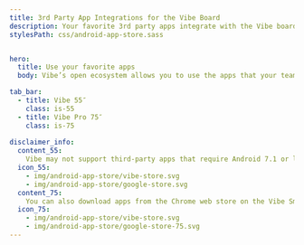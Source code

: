 ```yaml
---
title: 3rd Party App Integrations for the Vibe Board
description: Your favorite 3rd party apps integrate with the Vibe board, so there's no need to stop using the tools your team knows and loves. Check out popular app integrations from Zoom, teams and Slack to Netflix, Youtube, and Angry Birds.
stylesPath: css/android-app-store.sass


hero:
  title: Use your favorite apps
  body: Vibe’s open ecosystem allows you to use the apps that your team already knows and loves. That means easy, fast adoption throughout organizations with minimal support from busy IT teams.

tab_bar:
  - title: Vibe 55″
    class: is-55
  - title: Vibe Pro 75″
    class: is-75
    
disclaimer_info:
  content_55: 
    Vibe may not support third-party apps that require Android 7.1 or later. You can also add apps through the Google Play store on Vibe.
  icon_55: 
    - img/android-app-store/vibe-store.svg
    - img/android-app-store/google-store.svg
  content_75: 
    You can also download apps from the Chrome web store on the Vibe Smartboard Pro 75″.
  icon_75: 
    - img/android-app-store/vibe-store.svg
    - img/android-app-store/google-store-75.svg
---
```


<Page />

<script setup>
import Page from '/@/views/AndroidAppStore/Index.vue'
</script>